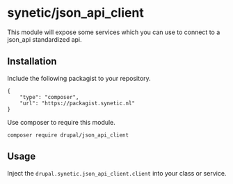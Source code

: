 # synetic/json_api_client #

This module will expose some services which you can use to connect to a json_api standardized api.

## Installation ##

Include the following packagist to your repository.

```
{
    "type": "composer",
    "url": "https://packagist.synetic.nl"
}
```

Use composer to require this module.

`composer require drupal/json_api_client`


## Usage ##

Inject the `drupal.synetic.json_api_client.client` into your class or service.
